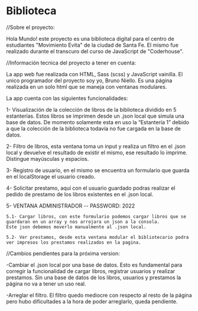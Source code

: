 # Biblioteca

  //Sobre el proyecto:

Hola Mundo! este proyecto es una biblioteca digital para el centro de estudiantes "Movimiento Evita" de la ciudad de Santa Fe. 
El mismo fue realizado durante el transcuro del curso de JavaScript de "Coderhouse". 

  //Información tecnica del proyecto a tener en cuenta:
  
La app web fue realizada con HTML, Sass (scss) y JavaScript vainilla. El unico programador del proyecto soy yo, Bruno Niello.
Es una página realizada en un solo html que se maneja con ventanas modulares.

La app cuenta con las siguientes funcionalidades: 

  1- Visualización de la colección de libros de la biblioteca dividido en 5 estanterías. Estos libros se imprimen desde un .json local que simula una base de datos. 
  De momento solamente esta en uso la “Estantería 1” debido a que la colección de la biblioteca todavía no fue cargada en la base de datos.
  
  2- Filtro de libros, esta ventana toma un input y realiza un filtro en el .json local y devuelve el resultado de existir el mismo, ese resultado lo imprime. 
  Distingue mayúsculas y espacios. 
  
  3- Registro de usuario, en el mismo se encuentra un formulario que guarda en el localStorage el usuario creado. 
  
  4- Solicitar prestamo, aquí con el usuario guardado podras realizar el pedido de prestamo de los libros existentes en el .json local. 
  
  5- VENTANA ADMINISTRADOR -- PASSWORD: 2022
  
    5.1- Cargar libros, con este formulario podemos cargar libros que se guardaran en un array y nos arrojara un json a la consola.
    Este json debemos moverlo manualmente al .json local. 
    
    5.2- Ver prestamos, desde esta ventana modular el bibliotecario podra ver impresos los prestamos realizados en la pagina. 
    

  //Cambios pendientes para la próxima version:
  
-Cambiar el .json local por una base de datos. Esto es fundamental para corregir la funcionalidad de cargar libros, registrar usuarios y realizar prestamos.
Sin una base de datos de los libros, usuarios y prestamos la página no va a tener un uso real.

-Arreglar el filtro. El filtro quedo mediocre con respecto al resto de la página pero hubo dificultades a la hora de poder arreglarlo, queda pendiente. 
